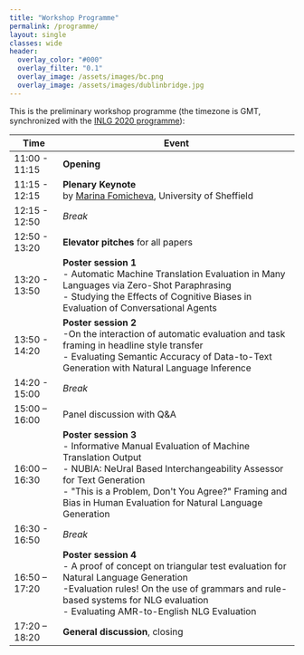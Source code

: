 ```yaml
---
title: "Workshop Programme"
permalink: /programme/
layout: single
classes: wide
header:
  overlay_color: "#000"
  overlay_filter: "0.1"
  overlay_image: /assets/images/bc.png
  overlay_image: /assets/images/dublinbridge.jpg
---
```


This is the preliminary workshop programme (the timezone is GMT, synchronized with the [INLG 2020 programme](https://www.inlg2020.org/programme)):

| Time          | Event                                |
| ------------- | -------------------------------------|
| 11:00 - 11:15 | **Opening**                          |
| 11:15 - 12:15 | **Plenary Keynote**<br>by [Marina Fomicheva](https://www.sheffield.ac.uk/dcs/people/research-staff/marina-fomicheva), University of Sheffield  |
| 12:15 - 12:50 | *Break*                              | 
| 12:50 - 13:20 | **Elevator pitches** for all papers  |
| 13:20 - 13:50 | **Poster session 1**<br>- Automatic Machine Translation Evaluation in Many Languages via Zero-Shot Paraphrasing<br>- Studying the Effects of Cognitive Biases in Evaluation of Conversational Agents |
| 13:50 - 14:20 | **Poster session 2**<br>-On the interaction of automatic evaluation and task framing in headline style transfer<br>- Evaluating Semantic Accuracy of Data-to-Text Generation with Natural Language Inference |
| 14:20 - 15:00 | *Break*                              | 
| 15:00 – 16:00 | Panel discussion with Q&A            |
| 16:00 – 16:30 | **Poster session 3**<br>- Informative Manual Evaluation of Machine Translation Output<br>- NUBIA: NeUral Based Interchangeability Assessor for Text Generation<br>- "This is a Problem, Don't You Agree?" Framing and Bias in Human Evaluation for Natural Language Generation |
| 16:30 - 16:50 | *Break*                              | 
| 16:50 – 17:20 | **Poster session 4**<br>- A proof of concept on triangular test evaluation for Natural Language Generation<br>-Evaluation rules! On the use of grammars and rule-based systems for NLG evaluation<br>- Evaluating AMR-to-English NLG Evaluation |
| 17:20 – 18:20 | **General discussion**, closing      |
